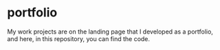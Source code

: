 # portfolio
My work projects are on the landing page that I developed as a portfolio, and here, in this repository, you can find the code.
